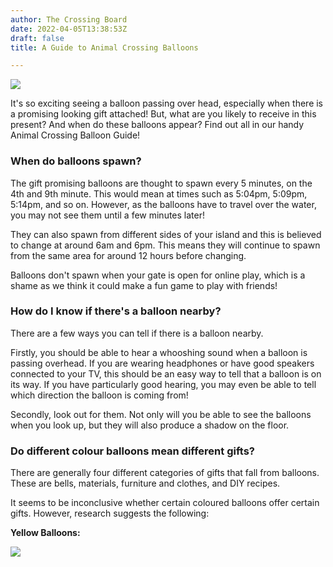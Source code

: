 ```yaml
---
author: The Crossing Board
date: 2022-04-05T13:38:53Z
draft: false
title: A Guide to Animal Crossing Balloons

---
```

![](/images/news/balloon-present-01-red.png)

It's so exciting seeing a balloon passing over head, especially when there is a promising looking gift attached! But, what are you likely to receive in this present? And when do these balloons appear? Find out all in our handy Animal Crossing Balloon Guide!

### **When do balloons spawn?**

The gift promising balloons are thought to spawn every 5 minutes, on the 4th and 9th minute. This would mean at times such as 5:04pm, 5:09pm, 5:14pm, and so on. However, as the balloons have to travel over the water, you may not see them until a few minutes later!

They can also spawn from different sides of your island and this is believed to change at around 6am and 6pm. This means they will continue to spawn from the same area for around 12 hours before changing.

Balloons don't spawn when your gate is open for online play, which is a shame as we think it could make a fun game to play with friends! 

### **How do I know if there's a balloon nearby?**

There are a few ways you can tell if there is a balloon nearby. 

Firstly, you should be able to hear a whooshing sound when a balloon is passing overhead. If you are wearing headphones or have good speakers connected to your TV, this should be an easy way to tell that a balloon is on its way. If you have particularly good hearing, you may even be able to tell which direction the balloon is coming from!

Secondly, look out for them. Not only will you be able to see the balloons when you look up, but they will also produce a shadow on the floor. 

### **Do different colour balloons mean different gifts?**

There are generally four different categories of gifts that fall from balloons. These are bells, materials, furniture and clothes, and DIY recipes. 

It seems to be inconclusive whether certain coloured balloons offer certain gifts. However, research suggests the following:

**Yellow Balloons:**

![](/images/news/untitled-design-17.png)